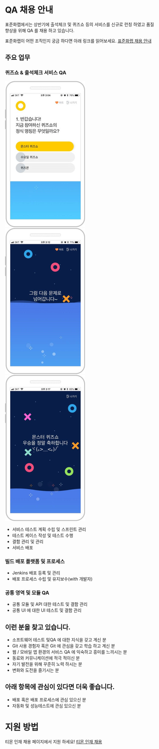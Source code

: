 # QA 채용 안내

표준화랩에서는 상반기에 출석체크 및 퀴즈쇼 등의 서비스를 신규로 런칭 하였고 품질 향상을 위해 QA 를 채용 하고 있습니다.


표준화랩이 어떤 조직인지 궁금 하다면 아래 링크를 읽어보세요.
[표준화랩 채용 안내](https://github.com/tmoncorp/recruit)


## 주요 업무

### 퀴즈쇼 & 출석체크 서비스 QA

![퀴즈쇼](./q1.jpg)
![퀴즈쇼](./q2.jpg)
![퀴즈쇼](./q3.jpg)

* 서비스 테스트 계획 수립 및 스프린트 관리
* 테스트 케이스 작성 및 테스트 수행
* 결함 관리 및 관리
* 서비스 배포

### 빌드 배포 플랫폼 및 프로세스

* Jenkins 배포 등록 및 관리
* 배포 프로세스 수립 및 유지보수(with 개발자)

### 공통 영역 및 모듈 QA

* 공통 모듈 및 API 대한 테스트 및 결함 관리
* 공통 UI 에 대한 UI 테스트 및 결함 관리

## 이런 분을 찾고 있습니다.

- 소프트웨어 테스트 및QA 에 대한 지식을 갖고 계신 분
- Git 사용 경험자 혹은 Git 에 관심을 갖고 학습 하고 계신 분
- 웹 / 모바일 앱 환경의 서비스 QA 에 익숙하고 흥미를 느끼시는 분
- 동료와 커뮤니케이션에 적극 적이신 분
- 자기 발전을 위해 꾸준히 노력 하시는 분
- 변화와 도전을 즐기시는 분


## 아래 항목에 관심이 있다면 더욱 좋습니다.

- 배포 혹은 배포 프로세스에 관심 있으신 분
- 자동화 및 성능테스트에 관심 있으신 분

# 지원 방법

티몬 인재 채용 페이지에서 지원 하세요!
[티몬 인재 채용](https://recruit.tmon.co.kr/recruit/detail/001/146089)
